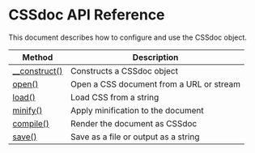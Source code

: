# CSSdoc API Reference

This document describes how to configure and use the CSSdoc object.

| Method							| Description 								|
|-----------------------------------|-------------------------------------------|
| [__construct()](construct.md)		| Constructs a CSSdoc object 				|
| [open()](open.md)					| Open a CSS document from a URL or stream 	|
| [load()](load.md)					| Load CSS from a string					|
| [minify()](minify.md)				| Apply minification to the document		|
| [compile()](html.md)				| Render the document as CSSdoc		 		|
| [save()](save.md)					| Save as a file or output as a string 		|
